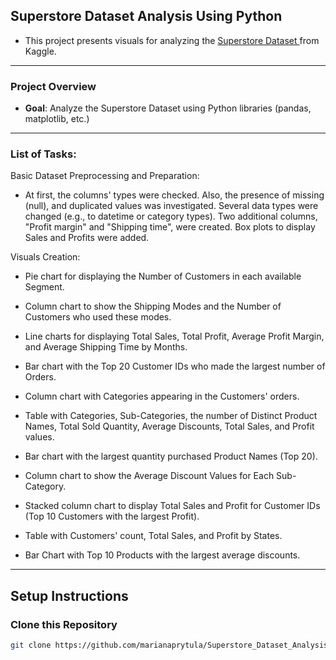 ## Superstore Dataset Analysis Using Python


- This project presents visuals for analyzing the [Superstore Dataset ](https://www.kaggle.com/datasets/vivek468/superstore-dataset-final) from Kaggle. 
---

### Project Overview

- **Goal**: Analyze the Superstore Dataset using Python libraries (pandas, matplotlib, etc.)
---

### List of Tasks:


Basic Dataset Preprocessing and Preparation: 

- At first, the columns' types were checked. Also, the presence of missing (null), and duplicated values was investigated. Several data types were changed (e.g., to datetime or category types).
Two additional columns, "Profit margin" and "Shipping time", were created. Box plots to display Sales and Profits were added.


Visuals Creation:

- Pie chart for displaying the Number of Customers in each available Segment.

- Column chart to show the Shipping Modes and the Number of Customers who used these modes.

- Line charts for displaying Total Sales, Total Profit, Average Profit Margin, and Average Shipping Time by Months.

- Bar chart with the Top 20 Customer IDs who made the largest number of Orders.

- Column chart with Categories appearing in the Customers' orders.

- Table with Categories, Sub-Categories, the number of Distinct Product Names, Total Sold Quantity, Average Discounts, Total Sales, and Profit values.

- Bar chart with the largest quantity purchased Product Names (Top 20).

- Column chart to show the Average Discount Values for Each Sub-Category.

- Stacked column chart to display Total Sales and Profit for Customer IDs (Top 10 Customers with the largest Profit).

- Table with Customers' count, Total Sales, and Profit by States.

- Bar Chart with Top 10 Products with the largest average discounts.

---


## Setup Instructions

### Clone this Repository
```bash
git clone https://github.com/marianaprytula/Superstore_Dataset_Analysis.git
```